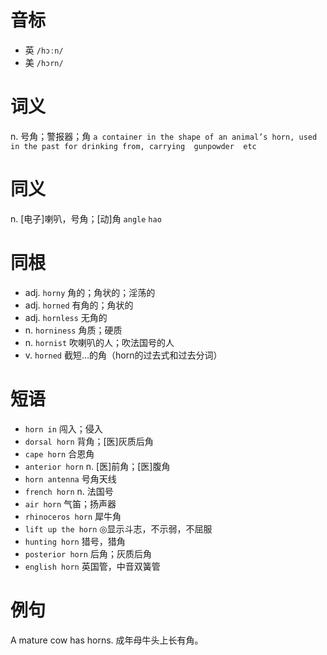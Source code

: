 # 音标

- 英 `/hɔːn/`
- 美 `/hɔrn/`

# 词义

n. 号角；警报器；角
`a container in the shape of an animal’s horn, used in the past for drinking from, carrying  gunpowder  etc`

# 同义

n. [电子]喇叭，号角；[动]角
`angle` `hao`

# 同根

- adj. `horny` 角的；角状的；淫荡的
- adj. `horned` 有角的；角状的
- adj. `hornless` 无角的
- n. `horniness` 角质；硬质
- n. `hornist` 吹喇叭的人；吹法国号的人
- v. `horned` 截短…的角（horn的过去式和过去分词）

# 短语

- `horn in` 闯入；侵入
- `dorsal horn` 背角；[医]灰质后角
- `cape horn` 合恩角
- `anterior horn` n. [医]前角；[医]腹角
- `horn antenna` 号角天线
- `french horn` n. 法国号
- `air horn` 气笛；扬声器
- `rhinoceros horn` 犀牛角
- `lift up the horn` ◎显示斗志，不示弱，不屈服
- `hunting horn` 猎号，猎角
- `posterior horn` 后角；灰质后角
- `english horn` 英国管，中音双簧管

# 例句

A mature cow has horns.
成年母牛头上长有角。



